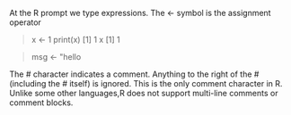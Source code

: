 At the R prompt we type expressions. The <- symbol is the assignment operator


> x <- 1 
> print(x) 
[1] 1 
> x 
[1] 1 

> msg <- "hello




The # character indicates a comment.
Anything to the right of the #(including the # itself) is ignored. 
This is the only comment character in R.
Unlike some other languages,R does not support multi-line comments or comment blocks.
